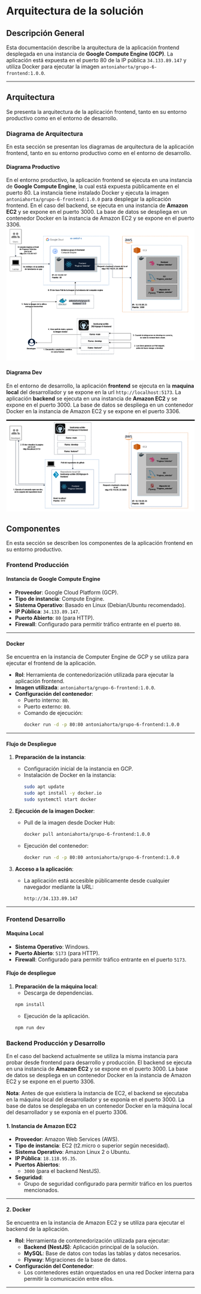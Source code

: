 # Arquitectura de la solución

## Descripción General
Esta documentación describe la arquitectura de la aplicación frontend desplegada en una instancia de **Google Compute Engine (GCP)**. La aplicación está expuesta en el puerto 80 de la IP pública `34.133.89.147` y utiliza Docker para ejecutar la imagen `antoniahorta/grupo-6-frontend:1.0.0`.

---

## Arquitectura
Se presenta la arquitectura de la aplicación frontend, tanto en su entorno productivo como en el entorno de desarrollo.

### **Diagrama de Arquitectura**
En esta sección se presentan los diagramas de arquitectura de la aplicación frontend, tanto en su entorno productivo como en el entorno de desarrollo.
#### Diagrama Productivo
En el entorno productivo, la aplicación frontend se ejecuta en una instancia de **Google Compute Engine**, la cual está expuesta públicamente en el puerto 80. La instancia tiene instalado Docker y ejecuta la imagen `antoniahorta/grupo-6-frontend:1.0.0` para desplegar la aplicación frontend. En el caso del backend, se ejecuta en una instancia de **Amazon EC2** y se expone en el puerto 3000. La base de datos se despliega en un contenedor Docker en la instancia de Amazon EC2 y se expone en el puerto 3306.
![Arquitectura Frontend](./public/arquitectura-frontend-prod.webp)

#### Diagrama Dev
En el entorno de desarrollo, la aplicación **frontend** se ejecuta en la **maquina local** del desarrollador y se expone en la url `http://localhost:5173`. La aplicación **backend** se ejecuta en una instancia de **Amazon EC2** y se expone en el puerto 3000. La base de datos se despliega en un contenedor Docker en la instancia de Amazon EC2 y se expone en el puerto 3306.

![Arquitectura Frontend](./public/arquitectura-frontend-dev.png)


## Componentes
En esta sección se describen los componentes de la aplicación frontend en su entorno productivo.

### **Frontend Producción**
#### **Instancia de Google Compute Engine**
- **Proveedor**: Google Cloud Platform (GCP).
- **Tipo de instancia**: Compute Engine.
- **Sistema Operativo**: Basado en Linux (Debian/Ubuntu recomendado).
- **IP Pública**: `34.133.89.147`.
- **Puerto Abierto**: `80` (para HTTP).
- **Firewall**: Configurado para permitir tráfico entrante en el puerto `80`.

---

#### **Docker**
Se encuentra en la instancia de Computer Engine de GCP y se utiliza para ejecutar el frontend de la aplicación.
- **Rol**: Herramienta de contenedorización utilizada para ejecutar la aplicación frontend.
- **Imagen utilizada**: `antoniahorta/grupo-6-frontend:1.0.0`.
- **Configuración del contenedor**:
  - Puerto interno: `80`.
  - Puerto externo: `80`.
  - Comando de ejecución: 
    ```bash
    docker run -d -p 80:80 antoniahorta/grupo-6-frontend:1.0.0
    ```

---

#### **Flujo de Despliegue**
1. **Preparación de la instancia**:
   - Configuración inicial de la instancia en GCP.
   - Instalación de Docker en la instancia:
     ```bash
     sudo apt update
     sudo apt install -y docker.io
     sudo systemctl start docker
     ```

2. **Ejecución de la imagen Docker**:
   - Pull de la imagen desde Docker Hub:
     ```bash
     docker pull antoniahorta/grupo-6-frontend:1.0.0
     ```
   - Ejecución del contenedor:
     ```bash
     docker run -d -p 80:80 antoniahorta/grupo-6-frontend:1.0.0
     ```

3. **Acceso a la aplicación**:
   - La aplicación está accesible públicamente desde cualquier navegador mediante la URL:
     ```
     http://34.133.89.147
     ```

---
### **Frontend Desarrollo**
#### **Maquina Local**
- **Sistema Operativo**: Windows.
- **Puerto Abierto**: `5173` (para HTTP).
- **Firewall**: Configurado para permitir tráfico entrante en el puerto `5173`.

#### Flujo de despliegue
1. **Preparación de la máquina local**:
   - Descarga de dependencias.
    ```bash
    npm install
    ```
   - Ejecución de la aplicación.
    ```bash
    npm run dev
    ```

### **Backend Producción y Desarrollo**
En el caso del backend actualmente se utiliza la misma instancia para probar desde frontend para desarrollo y producción. El backend se ejecuta en una instancia de **Amazon EC2** y se expone en el puerto 3000. La base de datos se despliega en un contenedor Docker en la instancia de Amazon EC2 y se expone en el puerto 3306.

**Nota**: Antes de que existiera la instancia de EC2, el backend se ejecutaba en la máquina local del desarrollador y se exponía en el puerto 3000. La base de datos se desplegaba en un contenedor Docker en la máquina local del desarrollador y se exponía en el puerto 3306.

#### 1. **Instancia de Amazon EC2**
- **Proveedor**: Amazon Web Services (AWS).
- **Tipo de instancia**: EC2 (t2.micro o superior según necesidad).
- **Sistema Operativo**: Amazon Linux 2 o Ubuntu.
- **IP Pública**: `18.118.95.35`.
- **Puertos Abiertos**:
  - `3000` (para el backend NestJS).
- **Seguridad**:
  - Grupo de seguridad configurado para permitir tráfico en los puertos mencionados.

---
#### 2. **Docker**
Se encuentra en la instancia de Amazon EC2 y se utiliza para ejecutar el backend de la aplicación.
- **Rol**: Herramienta de contenedorización utilizada para ejecutar:
  - **Backend (NestJS)**: Aplicación principal de la solución.
  - **MySQL**: Base de datos con todas las tablas y datos necesarios.
  - **Flyway**: Migraciones de la base de datos.
- **Configuración del Contenedor**:
  - Los contenedores están orquestados en una red Docker interna para permitir la comunicación entre ellos.

---
